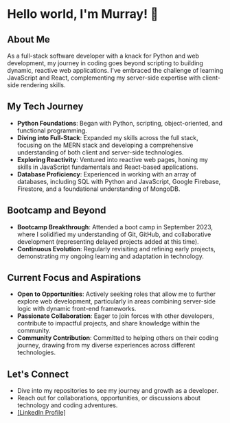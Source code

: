 # Hello world, I'm Murray! 👋

## About Me
As a full-stack software developer with a knack for Python and web development, my journey in coding goes beyond scripting to building dynamic, reactive web applications. I've embraced the challenge of learning JavaScript and React, complementing my server-side expertise with client-side rendering skills.

## My Tech Journey
- **Python Foundations**: Began with Python, scripting, object-oriented, and functional programming.
- **Diving into Full-Stack**: Expanded my skills across the full stack, focusing on the MERN stack and developing a comprehensive understanding of both client and server-side technologies.
- **Exploring Reactivity**: Ventured into reactive web pages, honing my skills in JavaScript fundamentals and React-based applications.
- **Database Proficiency**: Experienced in working with an array of databases, including SQL with Python and JavaScript, Google Firebase, Firestore, and a foundational understanding of MongoDB.

## Bootcamp and Beyond
- **Bootcamp Breakthrough**: Attended a boot camp in September 2023, where I solidified my understanding of Git, GitHub, and collaborative development (representing delayed projects added at this time).
- **Continuous Evolution**: Regularly revisiting and refining early projects, demonstrating my ongoing learning and adaptation in technology.

## Current Focus and Aspirations
- **Open to Opportunities**: Actively seeking roles that allow me to further explore web development, particularly in areas combining server-side logic with dynamic front-end frameworks.
- **Passionate Collaboration**: Eager to join forces with other developers, contribute to impactful projects, and share knowledge within the community.
- **Community Contribution**: Committed to helping others on their coding journey, drawing from my diverse experiences across different technologies.

## Let's Connect
- Dive into my repositories to see my journey and growth as a developer.
- Reach out for collaborations, opportunities, or discussions about technology and coding adventures.
- [[LinkedIn Profile]](https://www.linkedin.com/in/murray-sinclair-6a0922172/)




<!--
**gorhgo3/gorhgo3** is a ✨ _special_ ✨ repository because its `README.md` (this file) appears on your GitHub profile.

Here are some ideas to get you started:

- 🔭 I’m currently working on ...
- 🌱 I’m currently learning ...
- 👯 I’m looking to collaborate on ...
- 🤔 I’m looking for help with ...
- 💬 Ask me about ...
- 📫 How to reach me: ...
- 😄 Pronouns: ...
- ⚡ Fun fact: ...
-->
